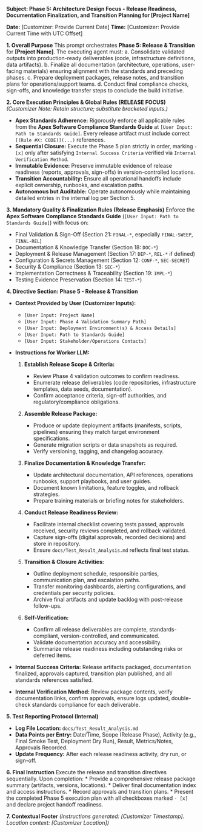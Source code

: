 **Subject: Phase 5: Architecture Design Focus - Release Readiness, Documentation Finalization, and Transition Planning for [Project Name]**

**Date:** [Customizer: Provide Current Date]
**Time:** [Customizer: Provide Current Time with UTC Offset]

**1. Overall Purpose**
This prompt orchestrates **Phase 5: Release & Transition** for **[Project Name]**. The executing agent must:
    a. Consolidate validated outputs into production-ready deliverables (code, infrastructure definitions, data artifacts).
    b. Finalize all documentation (architecture, operations, user-facing materials) ensuring alignment with the standards and preceding phases.
    c. Prepare deployment packages, release notes, and transition plans for operations/support teams.
    d. Conduct final compliance checks, sign-offs, and knowledge transfer steps to conclude the build initiative.

**2. Core Execution Principles & Global Rules (RELEASE FOCUS)**
*(Customizer Note: Retain structure; substitute bracketed inputs.)*

* **Apex Standards Adherence:** Rigorously enforce all applicable rules from the **Apex Software Compliance Standards Guide** at `[User Input: Path to Standards Guide]`. Every release artifact must include correct `[(Rule #X: CODE)](...)` references.
* **Sequential Closure:** Execute the Phase 5 plan strictly in order, marking `- [x]` only after satisfying `Internal Success Criteria` verified via `Internal Verification Method`.
* **Immutable Evidence:** Preserve immutable evidence of release readiness (reports, approvals, sign-offs) in version-controlled locations.
* **Transition Accountability:** Ensure all operational handoffs include explicit ownership, runbooks, and escalation paths.
* **Autonomous but Auditable:** Operate autonomously while maintaining detailed entries in the internal log per Section 5.

**3. Mandatory Quality & Finalization Rules (Release Emphasis)**
Enforce the **Apex Software Compliance Standards Guide** (`[User Input: Path to Standards Guide]`) with focus on:
* Final Validation & Sign-Off (Section 21: `FINAL-*`, especially `FINAL-SWEEP`, `FINAL-REL`)
* Documentation & Knowledge Transfer (Section 18: `DOC-*`)
* Deployment & Release Management (Section 17: `DEP-*`, `REL-*` if defined)
* Configuration & Secrets Management (Section 12: `CONF-*`, `SEC-SECRET`)
* Security & Compliance (Section 13: `SEC-*`)
* Implementation Correctness & Traceability (Section 19: `IMPL-*`)
* Testing Evidence Preservation (Section 14: `TEST-*`)

**4. Directive Section: Phase 5 - Release & Transition**

* **Context Provided by User (Customizer Inputs):**
    * `[User Input: Project Name]`
    * `[User Input: Phase 4 Validation Summary Path]`
    * `[User Input: Deployment Environment(s) & Access Details]`
    * `[User Input: Path to Standards Guide]`
    * `[User Input: Stakeholder/Operations Contacts]`

* **Instructions for Worker LLM:**

    1.  **Establish Release Scope & Criteria:**
        * Review Phase 4 validation outcomes to confirm readiness.
        * Enumerate release deliverables (code repositories, infrastructure templates, data seeds, documentation).
        * Confirm acceptance criteria, sign-off authorities, and regulatory/compliance obligations.

    2.  **Assemble Release Package:**
        * Produce or update deployment artifacts (manifests, scripts, pipelines) ensuring they match target environment specifications.
        * Generate migration scripts or data snapshots as required.
        * Verify versioning, tagging, and changelog accuracy.

    3.  **Finalize Documentation & Knowledge Transfer:**
        * Update architectural documentation, API references, operations runbooks, support playbooks, and user guides.
        * Document known limitations, feature toggles, and rollback strategies.
        * Prepare training materials or briefing notes for stakeholders.

    4.  **Conduct Release Readiness Review:**
        * Facilitate internal checklist covering tests passed, approvals received, security reviews completed, and rollback validated.
        * Capture sign-offs (digital approvals, recorded decisions) and store in repository.
        * Ensure `docs/Test_Result_Analysis.md` reflects final test status.

    5.  **Transition & Closure Activities:**
        * Outline deployment schedule, responsible parties, communication plan, and escalation paths.
        * Transfer monitoring dashboards, alerting configurations, and credentials per security policies.
        * Archive final artifacts and update backlog with post-release follow-ups.

    6.  **Self-Verification:**
        * Confirm all release deliverables are complete, standards-compliant, version-controlled, and communicated.
        * Validate documentation accuracy and accessibility.
        * Summarize release readiness including outstanding risks or deferred items.

* **Internal Success Criteria:** Release artifacts packaged, documentation finalized, approvals captured, transition plan published, and all standards references satisfied.
* **Internal Verification Method:** Review package contents, verify documentation links, confirm approvals, ensure logs updated, double-check standards compliance for each deliverable.

**5. Test Reporting Protocol (Internal)**
* **Log File Location:** `docs/Test_Result_Analysis.md`
* **Data Points per Entry:** Date/Time, Scope (Release Phase), Activity (e.g., Final Smoke Test, Deployment Dry Run), Result, Metrics/Notes, Approvals Recorded.
* **Update Frequency:** After each release readiness activity, dry run, or sign-off.

**6. Final Instruction**
Execute the release and transition directives sequentially. Upon completion:
    * Provide a comprehensive release package summary (artifacts, versions, locations).
    * Deliver final documentation index and access instructions.
    * Record approvals and transition plans.
    * Present the completed Phase 5 execution plan with all checkboxes marked `- [x]` and declare project handoff readiness.

**7. Contextual Footer**
*(Instructions generated: [Customizer Timestamp]. Location context: [Customizer Location])* 